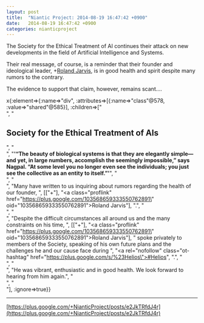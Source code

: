 ```yaml
---
layout: post
title:  "Niantic Project: 2014-08-19 16:47:42 +0900"
date:   2014-08-19 16:47:42 +0900
categories: nianticproject
---
```

The Society for the Ethical Treatment of AI continues their attack on new developments in the field of Artificial Intelligence and Systems.

Their real message, of course, is a reminder that their founder and ideological leader, +[Roland Jarvis](https://plus.google.com/103568659333550762891 ""), is in good health and spirit despite many rumors to the contrary.

The evidence to support that claim, however, remains scant....

x{:element=>{:name=>"div", :attributes=>[{:name=>"class"@578, :value=>"shared"@585}], :children=>["<br />", "<h2>Society for the Ethical Treatment of AIs</h2>", "<br />", "<b>'“The beauty of biological systems is that they are elegantly simple—and yet, in large numbers, accomplish the seemingly impossible,” says Nagpal. “At some level you no longer even see the individuals; you just see the collective as an entity to itself.”'</b>", "<br />", "<br />", "Many have written to us inquiring about rumors regarding the health of our founder, ", [["+"], "<a class=\"proflink\" href=\"https://plus.google.com/103568659333550762891\" oid=\"103568659333550762891\">Roland Jarvis</a>"], ".", "<br />", "<br />", "Despite the difficult circumstances all around us and the many constraints on his time, ", [["+"], "<a class=\"proflink\" href=\"https://plus.google.com/103568659333550762891\" oid=\"103568659333550762891\">Roland Jarvis</a>"], " spoke privately to members of the Society, speaking of his own future plans and the challenges he and our cause face during ", "<a rel=\"nofollow\" class=\"ot-hashtag\" href=\"https://plus.google.com/s/%23Helios\">#Helios</a>", ".", "<br />", "<br />", "He was vibrant, enthusiastic and in good health. We look forward to hearing from him again.", "<br />", "<br />"], :ignore=>true}}
- - -
[https://plus.google.com/+NianticProject/posts/e2JkTRfdJ4r](https://plus.google.com/+NianticProject/posts/e2JkTRfdJ4r)
